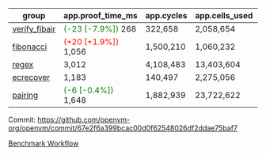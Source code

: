| group | app.proof_time_ms | app.cycles | app.cells_used | leaf.proof_time_ms | leaf.cycles | leaf.cells_used |
| -- | -- | -- | -- | -- | -- | -- |
| [verify_fibair](https://github.com/openvm-org/openvm/blob/benchmark-results/benchmarks-pr/2049/verify_fibair-67e2f6a399bcac00d0f62548026df2ddae75baf7.md) |<span style='color: green'>(-23 [-7.9%])</span> 268 |  322,658 |  2,058,654 |- | - | - |
| [fibonacci](https://github.com/openvm-org/openvm/blob/benchmark-results/benchmarks-pr/2049/fibonacci-67e2f6a399bcac00d0f62548026df2ddae75baf7.md) |<span style='color: red'>(+20 [+1.9%])</span> 1,056 |  1,500,210 |  1,060,232 |- | - | - |
| [regex](https://github.com/openvm-org/openvm/blob/benchmark-results/benchmarks-pr/2049/regex-67e2f6a399bcac00d0f62548026df2ddae75baf7.md) | 3,012 |  4,108,483 |  13,403,604 |- | - | - |
| [ecrecover](https://github.com/openvm-org/openvm/blob/benchmark-results/benchmarks-pr/2049/ecrecover-67e2f6a399bcac00d0f62548026df2ddae75baf7.md) | 1,183 |  140,497 |  2,275,056 |- | - | - |
| [pairing](https://github.com/openvm-org/openvm/blob/benchmark-results/benchmarks-pr/2049/pairing-67e2f6a399bcac00d0f62548026df2ddae75baf7.md) |<span style='color: green'>(-6 [-0.4%])</span> 1,648 |  1,882,939 |  23,722,622 |- | - | - |


Commit: https://github.com/openvm-org/openvm/commit/67e2f6a399bcac00d0f62548026df2ddae75baf7

[Benchmark Workflow](https://github.com/openvm-org/openvm/actions/runs/17219911469)
